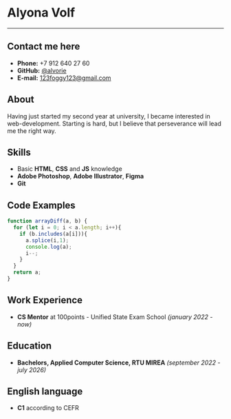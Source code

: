 # Alyona Volf

---

## Contact me here

- **Phone:** +7 912 640 27 60  
- **GitHub:** [@alvorie](https://github.com/alvorie)
- **E-mail:** 123foggy123@gmail.com

## About

Having just started my second year at university, I became interested in web-development. Starting is hard, but I believe that perseverance will lead me the right way.

## Skills

- Basic **HTML**, **CSS** and **JS** knowledge
- **Adobe Photoshop**, **Adobe Illustrator**, **Figma**
- **Git**

## Code Examples

```javascript
function arrayDiff(a, b) {
  for (let i = 0; i < a.length; i++){
    if (b.includes(a[i])){
      a.splice(i,1);
      console.log(a);
      i--;
    }
  }
  return a;
}
```
## Work Experience

- **CS Mentor** at 100points - Unified State Exam School *(january 2022 - now)*

## Education

- **Bachelors, Applied Computer Science, RTU MIREA** *(september 2022 - july 2026)*

## English language

- **C1** according to CEFR